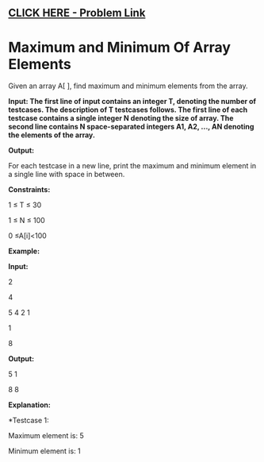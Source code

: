 ## [CLICK HERE - Problem Link](https://practice.geeksforgeeks.org/problems/maximum-and-minimum-of-array-elements/0)

# **Maximum and Minimum Of Array Elements**

Given an array A[ ], find maximum and minimum elements from the array.

**Input:
The first line of input contains an integer T, denoting the number of testcases. The description of T testcases follows. The first line of each testcase contains a single integer N denoting the size of array. The second line contains N space-separated integers A1, A2, ..., AN denoting the elements of the array.**

**Output:**

For each testcase in a new line, print the maximum and minimum element in a single line with space in between.

**Constraints:**

1 ≤ T ≤ 30

1 ≤ N ≤ 100

0 ≤A[i]<100

**Example:**

**Input:**

2

4

5 4 2 1

1

8

**Output:**

5 1

8 8

**Explanation:**

*Testcase 1:

Maximum element is: 5 

Minimum element is: 1
